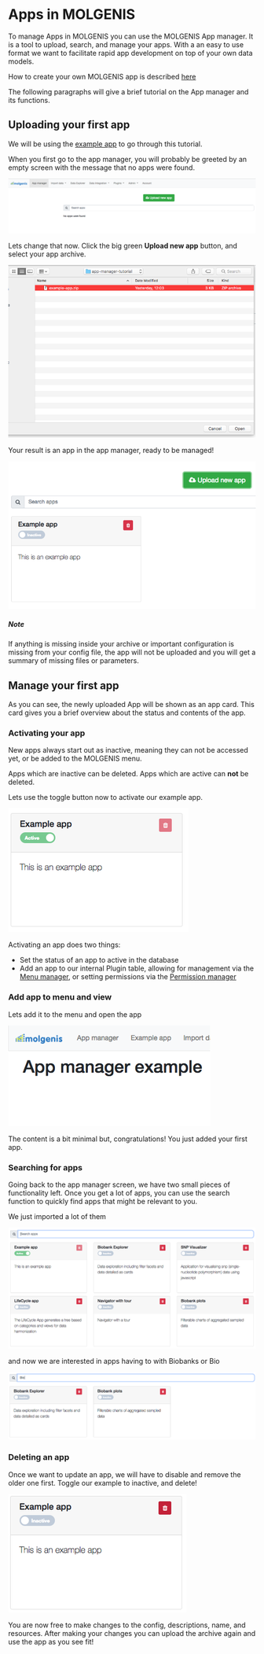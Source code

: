 # Apps in MOLGENIS
To manage Apps in MOLGENIS you can use the MOLGENIS App manager. It is a tool to upload, search, and manage your apps. With a an easy to use format we want
to facilitate rapid app development on top of your own data models. 

How to create your own MOLGENIS app is described [here](../../developer_documentation/app-development.md)

The following paragraphs will give a brief tutorial on the App manager and its functions.

## Uploading your first app
We will be using the [example app](../../data/example-app.zip) to go through this tutorial.

When you first go to the app manager, you will probably be greeted by an empty screen with the message that no apps were found.

![am01 - empty screen](../../images/app-manager/am01-empty-screen.png?raw=true, "am01-empty-screen")

Lets change that now. Click the big green __Upload new app__ button, and select your app archive.

![am02 - upload file](../../images/app-manager/am02-upload-file.png?raw=true, "am02-upload-file")

Your result is an app in the app manager, ready to be managed!

![am03 - after upload](../../images/app-manager/am03-after-upload.png?raw=true, "am03-after-upload")

##### Note
If anything is missing inside your archive or important configuration is missing from your config file, 
the app will not be uploaded and you will get a summary of missing files or parameters.

## Manage your first app
As you can see, the newly uploaded App will be shown as an app card. 
This card gives you a brief overview about the status and contents of the app.

### Activating your app
New apps always start out as inactive, meaning they can not be accessed yet, or be added to the MOLGENIS menu.

Apps which are inactive can be deleted. Apps which are active can __not__ be deleted.

Lets use the toggle button now to activate our example app.

![am04 - after activate](../../images/app-manager/am04-after-activate.png?raw=true, "am04-after-activate")

Activating an app does two things:
* Set the status of an app to active in the database
* Add an app to our internal Plugin table, allowing for management via the [Menu manager](guide-customize.md), or setting permissions via the [Permission manager](./guide-admin.md#permissions)

### Add app to menu and view
Lets add it to the menu and open the app

![am05 - open app](../../images/app-manager/am05-open-app.png?raw=true, "am05-open-app")

The content is a bit minimal but, congratulations! You just added your first app.

### Searching for apps
Going back to the app manager screen, we have two small pieces of functionality left. 
Once you get a lot of apps, you can use the search function to quickly find apps that might be relevant to you.

We just imported a lot of them 

![am06 - before search](../../images/app-manager/am06-before-search.png?raw=true, "am06-before-search")

and now we are interested in apps having to with Biobanks or Bio

![am07 - after search](../../images/app-manager/am07-after-search.png?raw=true, "am07-after-search")


### Deleting an app
Once we want to update an app, we will have to disable and remove the older one first.
Toggle our example to inactive, and delete!

![am08 - delete app](../../images/app-manager/am08-delete-app.png?raw=true, "am07-delete-app")

You are now free to make changes to the config, descriptions, name, and resources.
After making your changes you can upload the archive again and use the app as you see fit!

